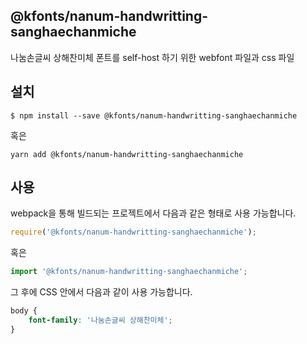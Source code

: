 
@kfonts/nanum-handwritting-sanghaechanmiche
---------------------

나눔손글씨 상해찬미체 폰트를 self-host 하기 위한 webfont 파일과 css 파일

설치
----

```
$ npm install --save @kfonts/nanum-handwritting-sanghaechanmiche
```

혹은

```
yarn add @kfonts/nanum-handwritting-sanghaechanmiche
```

사용
----

webpack을 통해 빌드되는 프로젝트에서 다음과 같은 형태로 사용 가능합니다.

```js
require('@kfonts/nanum-handwritting-sanghaechanmiche');
```

혹은

```js
import '@kfonts/nanum-handwritting-sanghaechanmiche';
```

그 후에 CSS 안에서 다음과 같이 사용 가능합니다.

```css
body {
    font-family: '나눔손글씨 상해찬미체';
}
```
